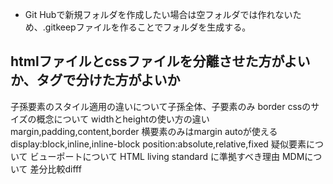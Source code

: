 - Git Hubで新規フォルダを作成したい場合は空フォルダでは作れないため、.gitkeepファイルを作ることでフォルダを生成する。
## htmlファイルとcssファイルを分離させた方がよいか、タグで分けた方がよいか
子孫要素のスタイル適用の違いについて子孫全体、子要素のみ
border
cssのサイズの概念について
widthとheightの使い方の違い
margin,padding,content,border
横要素のみはmargin autoが使える
display:block,inline,inline-block
position:absolute,relative,fixed
疑似要素について
ビューポートについて
HTML living standard に準拠すべき理由
MDMについて
差分比較difff
